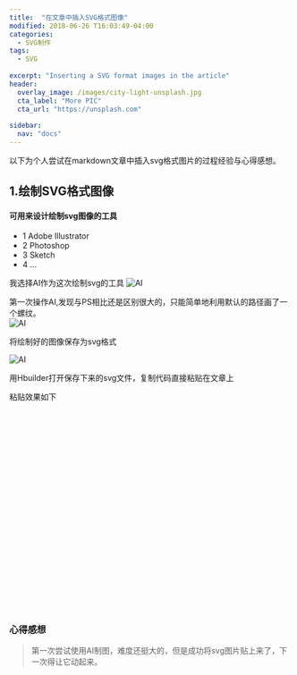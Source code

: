 ```yaml
---
title:  "在文章中插入SVG格式图像"
modified: 2018-06-26 T16:03:49-04:00
categories: 
  - SVG制作
tags:
  - SVG
  
excerpt: "Inserting a SVG format images in the article"
header:
  overlay_image: /images/city-light-unsplash.jpg
  cta_label: "More PIC"
  cta_url: "https://unsplash.com"
  
sidebar:
  nav: "docs"  
---
```




  
以下为个人尝试在markdown文章中插入svg格式图片的过程经验与心得感想。  

## 1.绘制SVG格式图像
#### 可用来设计绘制svg图像的工具
- 1 Adobe Illustrator
- 2 Photoshop
- 3 Sketch
- 4 ...

我选择AI作为这次绘制svg的工具
 ![AI](https://upload-images.jianshu.io/upload_images/11043489-0042430aaaa9cfc5.jpg?imageMogr2/auto-orient/)
   
 第一次操作AI,发现与PS相比还是区别很大的，只能简单地利用默认的路径画了一个螺纹。   
 ![AI](https://upload-images.jianshu.io/upload_images/11043489-c187773d6436a953.jpg?imageMogr2/auto-orient/)
 
 将绘制好的图像保存为svg格式 
 
 ![AI](https://upload-images.jianshu.io/upload_images/11043489-5cfeb4d08db29f5c.png?imageMogr2/auto-orient/)
 
用Hbuilder打开保存下来的svg文件，复制代码直接粘贴在文章上
 
粘贴效果如下
 
<?xml version="1.0" encoding="utf-8"?>
<!-- Generator: Adobe Illustrator 22.1.0, SVG Export Plug-In . SVG Version: 6.00 Build 0)  -->
<svg version="1.1" id="图层_1" xmlns="http://www.w3.org/2000/svg" xmlns:xlink="http://www.w3.org/1999/xlink" x="0px" y="0px"
	 viewBox="0 0 841.9 595.3" style="enable-background:new 0 0 841.9 595.3;" xml:space="preserve">
<style type="text/css">
	.st0{fill:#FFFFFF;stroke:#A20004;stroke-miterlimit:10;}
</style>
<path class="st0" d="M317.3,286.3C315.9,223,366,170.5,429.3,169c50.7-1.2,92.7,38.9,93.9,89.6c0.9,40.5-31.1,74.2-71.7,75.1
	c-32.4,0.8-59.3-24.9-60.1-57.3c-0.6-25.9,19.9-47.5,45.9-48.1c20.8-0.5,38,15.9,38.4,36.7c0.4,16.6-12.8,30.4-29.4,30.8
	c-13.3,0.3-24.3-10.2-24.6-23.5c-0.2-10.6,8.2-19.4,18.8-19.7c8.5-0.2,15.6,6.5,15.7,15"/>
</svg>

### 心得感想
> 第一次尝试使用AI制图，难度还挺大的，但是成功将svg图片贴上来了，下一次得让它动起来。